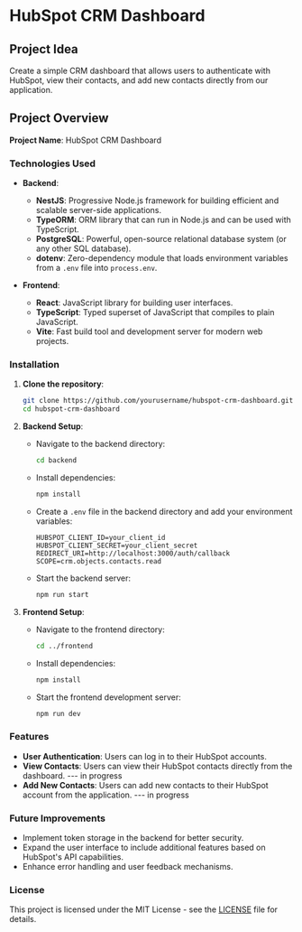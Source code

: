 # HubSpot CRM Dashboard

## Project Idea

Create a simple CRM dashboard that allows users to authenticate with HubSpot, view their contacts, and add new contacts directly from our application.

## Project Overview

**Project Name**: HubSpot CRM Dashboard

### Technologies Used

- **Backend**: 
  - **NestJS**: Progressive Node.js framework for building efficient and scalable server-side applications.
  - **TypeORM**: ORM library that can run in Node.js and can be used with TypeScript.
  - **PostgreSQL**: Powerful, open-source relational database system (or any other SQL database).
  - **dotenv**: Zero-dependency module that loads environment variables from a `.env` file into `process.env`.

- **Frontend**: 
  - **React**: JavaScript library for building user interfaces.
  - **TypeScript**: Typed superset of JavaScript that compiles to plain JavaScript.
  - **Vite**: Fast build tool and development server for modern web projects.

### Installation

1. **Clone the repository**:
   ```bash
   git clone https://github.com/yourusername/hubspot-crm-dashboard.git
   cd hubspot-crm-dashboard
   ```

2. **Backend Setup**:
   - Navigate to the backend directory:
     ```bash
     cd backend
     ```
   - Install dependencies:
     ```bash
     npm install
     ```
   - Create a `.env` file in the backend directory and add your environment variables:
     ```
     HUBSPOT_CLIENT_ID=your_client_id
     HUBSPOT_CLIENT_SECRET=your_client_secret
     REDIRECT_URI=http://localhost:3000/auth/callback
     SCOPE=crm.objects.contacts.read
     ```
   - Start the backend server:
     ```bash
     npm run start
     ```

3. **Frontend Setup**:
   - Navigate to the frontend directory:
     ```bash
     cd ../frontend
     ```
   - Install dependencies:
     ```bash
     npm install
     ```
   - Start the frontend development server:
     ```bash
     npm run dev
     ```

### Features

- **User Authentication**: Users can log in to their HubSpot accounts.
- **View Contacts**: Users can view their HubSpot contacts directly from the dashboard. --- in progress
- **Add New Contacts**: Users can add new contacts to their HubSpot account from the application. --- in progress

### Future Improvements

- Implement token storage in the backend for better security.
- Expand the user interface to include additional features based on HubSpot's API capabilities.
- Enhance error handling and user feedback mechanisms.

### License

This project is licensed under the MIT License - see the [LICENSE](LICENSE) file for details.
